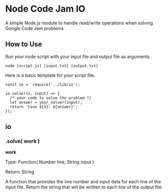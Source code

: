 # Node Code Jam IO
A simple Node.js module to handle read/write operations when solving Google Code Jam problems

## How to Use
Run your node script with your input file and outpul file as arguments.

```node [script.js] [input.txt] [output.txt]```

Here is a basic template for your script file.

```
const io =  require('../lib/io');

io.solve((n, input) => {
  /* your code to solve the problem */
  let answer = your_solver(input);
  return 'Case ${n}: ${answer}';
});
```

## io
### .solve( work )
**work**

Type: Function( Number line, String input )

Return: String

A function that provides the line number and input data for each line of the input file. Return the string that will be written to each line of the output file.
